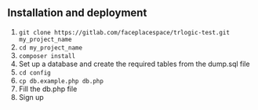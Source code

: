 
## Installation and deployment

1. `git clone https://gitlab.com/faceplacespace/trlogic-test.git my_project_name`
2. `cd my_project_name`
3. `composer install`
4. Set up a database and create the required tables from the dump.sql file
5. `cd config`
6. `cp db.example.php db.php`
7. Fill the db.php file
8. Sign up
